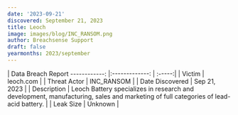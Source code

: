 ```yaml
---
date: '2023-09-21'
discovered: September 21, 2023
title: Leoch
image: images/blog/INC_RANSOM.png
author: Breachsense Support
draft: false
yearmonths: 2023/september
---
```



| Data Breach Report
------------:     |:-------------:    | :-----:|
| Victim      | leoch.com      | 
| Threat Actor      | INC_RANSOM      | 
| Date Discovered      | Sep 21, 2023      | 
| Description      | Leoch Battery specializes in research and development, manufacturing, sales and marketing of full categories of lead-acid battery.      | 
| Leak Size      | Unknown      | 

